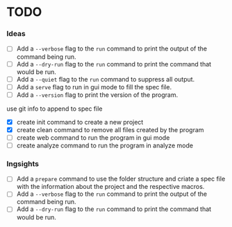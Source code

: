 # TODO

### Ideas

- [ ] Add a `--verbose` flag to the `run` command to print the output of the command being run.
- [ ] Add a `--dry-run` flag to the `run` command to print the command that would be run.
- [ ] Add a `--quiet` flag to the `run` command to suppress all output.
- [ ] Add a `serve` flag to run in gui mode to fill the spec file.
- [ ] Add a `--version` flag to print the version of the program.

use git info to append to spec file

- [x] create init command to create a new project
- [x] create clean command to remove all files created by the program
- [ ] create web command to run the program in gui mode
- [ ] create analyze command to run the program in analyze mode

### Ingsights

- [ ] Add a `prepare` command to use the folder structure and criate a spec file with the information about the project and the respective macros.
- [ ] Add a `--verbose` flag to the `run` command to print the output of the command being run.
- [ ] Add a `--dry-run` flag to the `run` command to print the command that would be run.
